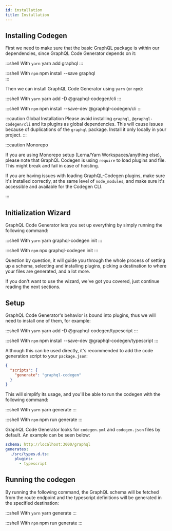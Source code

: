 ```yaml
---
id: installation
title: Installation
---
```


## Installing Codegen

First we need to make sure that the basic GraphQL package is within our dependencies, since GraphQL Code Generator depends on it:

:::shell With `yarn`
yarn add graphql
:::

:::shell With `npm`
npm install --save graphql  
:::

Then we can install GraphQL Code Generator using `yarn` (or `npm`):

:::shell With `yarn`
yarn add -D @graphql-codegen/cli
:::

:::shell With `npm`
npm install --save-dev @graphql-codegen/cli
:::

:::caution Global Installation
Please avoid installing `graphql`, `@graphql-codegen/cli` and its plugins as global dependencies. This will cause issues because of duplications of the `graphql` package. Install it only locally in your project.
:::

:::caution Monorepo

If you are using Monorepo setup (Lerna/Yarn Workspaces/anything else), please note that GraphQL Codegen is using `require` to load plugins and file. This might break and fail in case of hoisting.

If you are having issues with loading GraphQL-Codegen plugins, make sure it's installed correctly, at the same level of `node_modules`, and make sure it's accessible and available for the Codegen CLI.

:::

## Initialization Wizard

GraphQL Code Generator lets you set up everything by simply running the following command:

:::shell With `yarn`
yarn graphql-codegen init
:::

:::shell With `npm`
npx graphql-codegen init
:::

Question by question, it will guide you through the whole process of setting up a schema, selecting and installing plugins, picking a destination to where your files are generated, and a lot more.

If you don't want to use the wizard, we've got you covered, just continue reading the next sections.

## Setup

GraphQL Code Generator's behavior is bound into plugins, thus we will need to install one of them, for example:

:::shell With `yarn`
yarn add -D @graphql-codegen/typescript
:::

:::shell With `npm`
npm install --save-dev @graphql-codegen/typescript
:::

Although this can be used directly, it's recommended to add the code generation script to your `package.json`:

```json
{
  "scripts": {
    "generate": "graphql-codegen"
  }
}
```

This will simplify its usage, and you'll be able to run the codegen with the following command:

:::shell With `yarn`
yarn generate
:::

:::shell With `npm`
npm run generate
:::

GraphQL Code Generator looks for `codegen.yml` and `codegen.json` files by default. An example can be seen below:

```yaml
schema: http://localhost:3000/graphql
generates:
  ./src/types.d.ts:
    plugins:
      - typescript
```

## Running the codegen

By running the following command, the GraphQL schema will be fetched from the route endpoint and the typescript definitions will be generated in the specified destination:

:::shell With `yarn`
yarn generate
:::

:::shell With `npm`
npm run generate
:::
